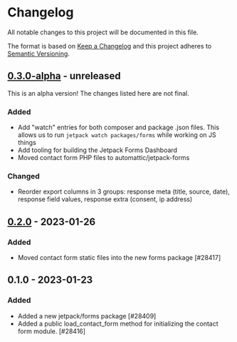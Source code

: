# Changelog

All notable changes to this project will be documented in this file.

The format is based on [Keep a Changelog](https://keepachangelog.com/en/1.0.0/)
and this project adheres to [Semantic Versioning](https://semver.org/spec/v2.0.0.html).

## [0.3.0-alpha] - unreleased

This is an alpha version! The changes listed here are not final.

### Added
- Add "watch" entries for both composer and package .json files. This allows us to run `jetpack watch packages/forms` while working on JS things
- Add tooling for building the Jetpack Forms Dashboard
- Moved contact form PHP files to automattic/jetpack-forms

### Changed
- Reorder export columns in 3 groups: response meta (title, source, date), response field values, response extra (consent, ip address)

## [0.2.0] - 2023-01-26
### Added
- Moved contact form static files into the new forms package [#28417]

## 0.1.0 - 2023-01-23
### Added
- Added a new jetpack/forms package [#28409]
- Added a public load_contact_form method for initializing the contact form module. [#28416]

[0.3.0-alpha]: https://github.com/automattic/jetpack-forms/compare/v0.2.0...v0.3.0-alpha
[0.2.0]: https://github.com/automattic/jetpack-forms/compare/v0.1.0...v0.2.0

